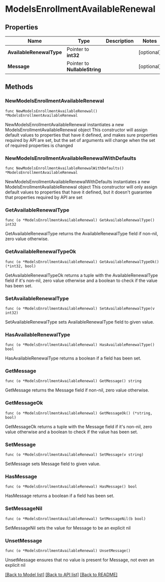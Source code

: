 # ModelsEnrollmentAvailableRenewal

## Properties

Name | Type | Description | Notes
------------ | ------------- | ------------- | -------------
**AvailableRenewalType** | Pointer to **int32** |  | [optional] 
**Message** | Pointer to **NullableString** |  | [optional] 

## Methods

### NewModelsEnrollmentAvailableRenewal

`func NewModelsEnrollmentAvailableRenewal() *ModelsEnrollmentAvailableRenewal`

NewModelsEnrollmentAvailableRenewal instantiates a new ModelsEnrollmentAvailableRenewal object
This constructor will assign default values to properties that have it defined,
and makes sure properties required by API are set, but the set of arguments
will change when the set of required properties is changed

### NewModelsEnrollmentAvailableRenewalWithDefaults

`func NewModelsEnrollmentAvailableRenewalWithDefaults() *ModelsEnrollmentAvailableRenewal`

NewModelsEnrollmentAvailableRenewalWithDefaults instantiates a new ModelsEnrollmentAvailableRenewal object
This constructor will only assign default values to properties that have it defined,
but it doesn't guarantee that properties required by API are set

### GetAvailableRenewalType

`func (o *ModelsEnrollmentAvailableRenewal) GetAvailableRenewalType() int32`

GetAvailableRenewalType returns the AvailableRenewalType field if non-nil, zero value otherwise.

### GetAvailableRenewalTypeOk

`func (o *ModelsEnrollmentAvailableRenewal) GetAvailableRenewalTypeOk() (*int32, bool)`

GetAvailableRenewalTypeOk returns a tuple with the AvailableRenewalType field if it's non-nil, zero value otherwise
and a boolean to check if the value has been set.

### SetAvailableRenewalType

`func (o *ModelsEnrollmentAvailableRenewal) SetAvailableRenewalType(v int32)`

SetAvailableRenewalType sets AvailableRenewalType field to given value.

### HasAvailableRenewalType

`func (o *ModelsEnrollmentAvailableRenewal) HasAvailableRenewalType() bool`

HasAvailableRenewalType returns a boolean if a field has been set.

### GetMessage

`func (o *ModelsEnrollmentAvailableRenewal) GetMessage() string`

GetMessage returns the Message field if non-nil, zero value otherwise.

### GetMessageOk

`func (o *ModelsEnrollmentAvailableRenewal) GetMessageOk() (*string, bool)`

GetMessageOk returns a tuple with the Message field if it's non-nil, zero value otherwise
and a boolean to check if the value has been set.

### SetMessage

`func (o *ModelsEnrollmentAvailableRenewal) SetMessage(v string)`

SetMessage sets Message field to given value.

### HasMessage

`func (o *ModelsEnrollmentAvailableRenewal) HasMessage() bool`

HasMessage returns a boolean if a field has been set.

### SetMessageNil

`func (o *ModelsEnrollmentAvailableRenewal) SetMessageNil(b bool)`

 SetMessageNil sets the value for Message to be an explicit nil

### UnsetMessage
`func (o *ModelsEnrollmentAvailableRenewal) UnsetMessage()`

UnsetMessage ensures that no value is present for Message, not even an explicit nil

[[Back to Model list]](../README.md#documentation-for-models) [[Back to API list]](../README.md#documentation-for-api-endpoints) [[Back to README]](../README.md)


